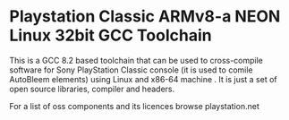 # Playstation Classic ARMv8-a NEON  Linux 32bit GCC Toolchain

This is a GCC 8.2 based toolchain that can be used to cross-compile software for Sony PlayStation Classic console (it is used to comile AutoBleem elements) using Linux and x86-64 machine . It is just a set of open source libraries, compiler and headers.

For a list of oss components and its licences browse playstation.net 

